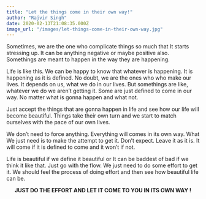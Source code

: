 ```yaml
---
title: "Let the things come in their own way!"
author: "Rajvir Singh"
date: 2020-02-13T21:08:35.000Z
image_url: "/images/let-things-come-in-their-own-way.jpg"
---
```


Sometimes, we are the one who complicate things so much that It starts stressing up. It can be anything negative or maybe positive also. Somethings are meant to happen in the way they are happening.

Life is like this. We can be happy to know that whatever is happening. It is happening as it is defined. No doubt, we are the ones who who make our lives. It depends on us, what we do in our lives. But somethings are like, whatever we do we aren’t getting it. Some are just defined to come in our way. No matter what is gonna happen and what not.

Just accept the things that are gonna happen in life and see how our life will become beautiful. Things take their own turn and we start to match ourselves with the pace of our own lives.

We don’t need to force anything. Everything will comes in its own way. What We just need is to make the attempt to get it. Don’t expect. Leave it as it is. It will come if it is defined to come and it won’t if not.

Life is beautiful if we define it beautiful or It can be baddest of bad if we think it like that. Just go with the flow. We just need to do some effort to get it. We should feel the process of doing effort and then see how beautiful life can be.
<br/>
<center><b>JUST DO THE EFFORT AND LET IT COME TO YOU IN ITS OWN WAY !<b /></center>